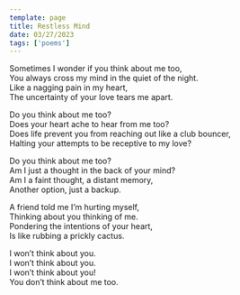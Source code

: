 ```yaml
---
template: page
title: Restless Mind
date: 03/27/2023
tags: ['poems']
---
```


Sometimes I wonder if you think about me too,  
You always cross my mind in the quiet of the night.  
Like a nagging pain in my heart,  
The uncertainty of your love tears me apart.  

Do you think about me too?  
Does your heart ache to hear from me too?  
Does life prevent you from reaching out like a club bouncer,  
Halting your attempts to be receptive to my love?  

Do you think about me too?  
Am I just a thought in the back of your mind?  
Am I a faint thought, a distant memory,  
Another option, just a backup.  

A friend told me I’m hurting myself,  
Thinking about you thinking of me.  
Pondering the intentions of your heart,  
Is like rubbing a prickly cactus.  

I won’t think about you.  
I won’t think about you.  
I won’t think about you!  
You don’t think about me too.  
